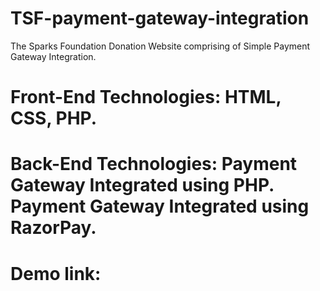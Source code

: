 # TSF-payment-gateway-integration
The Sparks Foundation Donation Website comprising of Simple Payment Gateway Integration.

# Front-End Technologies: HTML, CSS, PHP.
# Back-End Technologies: Payment Gateway Integrated using PHP. Payment Gateway Integrated using RazorPay.
# Demo link: 

     
